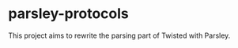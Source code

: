 parsley-protocols
=================

This project aims to rewrite the parsing part of Twisted with Parsley.
